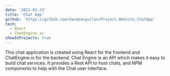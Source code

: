 ```yaml
---
date: '2021-02-23'
title: 'Chat App'
github: 'https://github.com/davebanguilan/Project_Website_ChatApp'
tech:
  - React
  - ChatEngine.io
showInProjects: true
---
```


This chat application is created using React for the frontend and ChatEngine.io for the backend. Chat Engine is an API which makes it easy to build chat services. It provides a Rest API to host chats, and NPM components to help with the Chat user interface.
